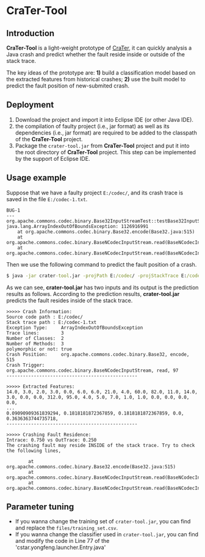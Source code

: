 # CraTer-Tool

## Introduction
**CraTer-Tool** is a light-weight prototype of [CraTer](https://github.com/Gu-Youngfeng/CraTer/), it can quickly analysis a Java crash and predict whether the fault reside inside or outside of the stack trace. 

The key ideas of the prototype are: **1)** build a classification model based on the extracted features from historical crashes; **2)** use the built model to predict the fault position of new-submited crash.

## Deployment
1. Download the project and import it into Eclipse IDE (or other Java IDE).
2. the compilation of faulty project (i.e., jar format) as well as its dependencies (i.e., jar format) are required to be added to the classpath of the **CraTer-Tool** project.
3. Package the `crater-tool.jar` from **CraTer-Tool** project and put it into the root directory of **CraTer-Tool** project. This step can be implemented by the support of Eclipse IDE.

## Usage example

Suppose that we have a faulty project `E:/codec/`, and its crash trace is saved in the file `E:/codec-1.txt`.

```
BUG-1
--- org.apache.commons.codec.binary.Base32InputStreamTest::testBase32InputStreamByteByByte
java.lang.ArrayIndexOutOfBoundsException: 1126916991
	at org.apache.commons.codec.binary.Base32.encode(Base32.java:515)
	at org.apache.commons.codec.binary.BaseNCodecInputStream.read(BaseNCodecInputStream.java:160)
	at org.apache.commons.codec.binary.BaseNCodecInputStream.read(BaseNCodecInputStream.java:97)
```

Then we use the following command to predict the fault position of a crash.

```cmd
$ java -jar crater-tool.jar -projPath E:/codec/ -projStackTrace E:/codec-1.txt
```

As we can see, **crater-tool.jar** has two inputs and its output is the prediction results as follows.
According to the prediction results, **crater-tool.jar** predicts the fault resides inside of the stack trace.

```
>>>>> Crash Information:
Source code path : E:/codec/
Stack trace path : E:/codec-1.txt
Exception Type:     ArrayIndexOutOfBoundsException
Trace lines:        3
Number of Classes:  2
Number of Methods:  3
polymorphic or not: true
Crash Position:     org.apache.commons.codec.binary.Base32, encode, 515
Crash Trigger:      org.apache.commons.codec.binary.BaseNCodecInputStream, read, 97
------------------------------------------------

>>>>> Extracted Features:
14.0, 3.0, 2.0, 3.0, 0.0, 6.0, 6.0, 21.0, 4.0, 60.0, 82.0, 11.0, 14.0, 
3.0, 0.0, 0.0, 312.0, 95.0, 4.0, 5.0, 7.0, 1.0, 1.0, 0.0, 0.0, 0.0, 0.0, 
...
0.09090909361839294, 0.1818181872367859, 0.1818181872367859, 0.0, 0.3636363744735718,
------------------------------------------------

>>>>> Crashing Fault Residence:
Intrace: 0.750 vs OutTrace: 0.250
The crashing fault may reside INSIDE of the stack trace. Try to check the following lines,

        at org.apache.commons.codec.binary.Base32.encode(Base32.java:515)
        at org.apache.commons.codec.binary.BaseNCodecInputStream.read(BaseNCodecInputStream.java:160)
        at org.apache.commons.codec.binary.BaseNCodecInputStream.read(BaseNCodecInputStream.java:97)

```

## Parameter tuning
- If you wanna change the training set of `crater-tool.jar`, you can find and replace the `files/training_set.csv`.
- If you wanna change the classifier used in `crater-tool.jar`, you can find and modify the code in Line 77 of the 'cstar.yongfeng.launcher.Entry.java'
